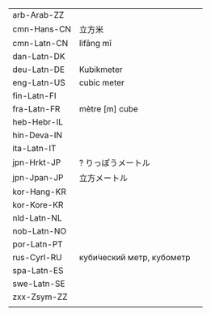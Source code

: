 | | | |
|-|-|-|
| arb-Arab-ZZ |  |  |
| cmn-Hans-CN | 立方米 |  |
| cmn-Latn-CN | lìfāng mǐ |  |
| dan-Latn-DK |  |  |
| deu-Latn-DE | Kubikmeter |  |
| eng-Latn-US | cubic meter |  |
| fin-Latn-FI |  |  |
| fra-Latn-FR | mètre [m] cube |  |
| heb-Hebr-IL |  |  |
| hin-Deva-IN |  |  |
| ita-Latn-IT |  |  |
| jpn-Hrkt-JP | ? りっぽうメートル |  |
| jpn-Jpan-JP | 立方メートル |  |
| kor-Hang-KR |  |  |
| kor-Kore-KR |  |  |
| nld-Latn-NL |  |  |
| nob-Latn-NO |  |  |
| por-Latn-PT |  |  |
| rus-Cyrl-RU | куби́ческий метр, кубометр |  |
| spa-Latn-ES |  |  |
| swe-Latn-SE |  |  |
| zxx-Zsym-ZZ |  |  |
|  |  |  |
